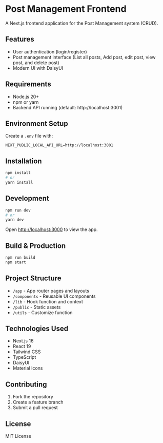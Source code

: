 # Post Management Frontend

A Next.js frontend application for the Post Management system (CRUD).

## Features
- User authentication (login/register)
- Post management interface (List all posts, Add post, edit post, view post, and delete post)
- Modern UI with DaisyUI

## Requirements
- Node.js 20+ 
- npm or yarn
- Backend API running (default: http://localhost:3001)

## Environment Setup
Create a `.env` file with:
```env
NEXT_PUBLIC_LOCAL_API_URL=http://localhost:3001
```

## Installation
```bash
npm install
# or
yarn install
```

## Development
```bash
npm run dev
# or
yarn dev
```
Open [http://localhost:3000](http://localhost:3000) to view the app.

## Build & Production
```bash
npm run build
npm start
```

## Project Structure
- `/app` - App router pages and layouts
- `/components` - Reusable UI components
- `/lib` - Hook function and context
- `/public` - Static assets
- `/utils` - Customize function

## Technologies Used
- Next.js 16
- React 19
- Tailwind CSS
- TypeScript
- DaisyUI
- Material Icons

## Contributing
1. Fork the repository
2. Create a feature branch
3. Submit a pull request

## License
MIT License
